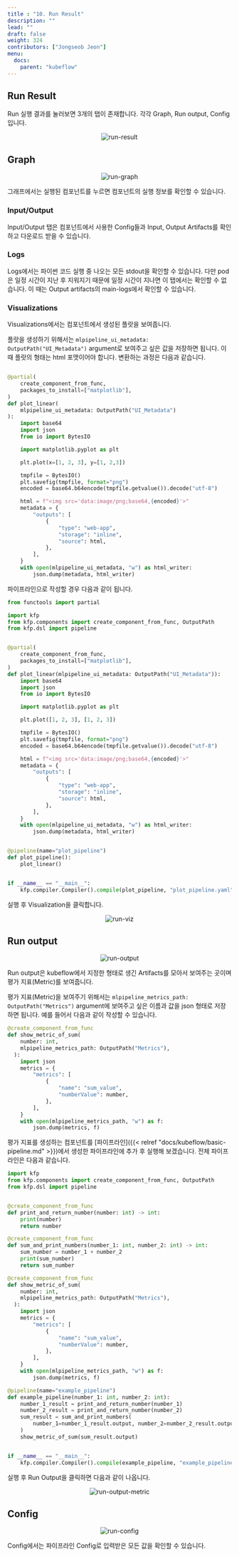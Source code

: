 ```yaml
---
title : "10. Run Result"
description: ""
lead: ""
draft: false
weight: 324
contributors: ["Jongseob Jeon"]
menu:
  docs:
    parent: "kubeflow"
---
```



## Run Result

Run 실행 결과를 눌러보면 3개의 탭이 존재합니다.
각각 Graph, Run output, Config 입니다.

<p align="center">
  <img src="/images/docs/kubeflow/advanced-run-0.png" title="run-result"/>
</p>

## Graph

<p align="center">
  <img src="/images/docs/kubeflow/advanced-run-1.png" title="run-graph"/>
</p>

그래프에서는 실행된 컴포넌트를 누르면 컴포넌트의 실행 정보를 확인할 수 있습니다.

### Input/Output

Input/Output 탭은 컴포넌트에서 사용한 Config들과 Input, Output Artifacts를 확인하고 다운로드 받을 수 있습니다.

### Logs

Logs에서는 파이썬 코드 실행 중 나오는 모든 stdout을 확인할 수 있습니다.
다만 pod은 일정 시간이 지난 후 지워지기 때문에 일정 시간이 지나면 이 탭에서는 확인할 수 없습니다.
이 때는 Output artifacts의 main-logs에서 확인할 수 있습니다.

### Visualizations

Visualizations에서는 컴포넌트에서 생성된 플랏을 보여줍니다.

플랏을 생성하기 위해서는 `mlpipeline_ui_metadata: OutputPath("UI_Metadata")` argument로 보여주고 싶은 값을 저장하면 됩니다. 이 때 플랏의 형태는 html 포맷이어야 합니다.
변환하는 과정은 다음과 같습니다.

```python

@partial(
    create_component_from_func,
    packages_to_install=["matplotlib"],
)
def plot_linear(
    mlpipeline_ui_metadata: OutputPath("UI_Metadata")
):
    import base64
    import json
    from io import BytesIO

    import matplotlib.pyplot as plt

    plt.plot(x=[1, 2, 3], y=[1, 2,3])

    tmpfile = BytesIO()
    plt.savefig(tmpfile, format="png")
    encoded = base64.b64encode(tmpfile.getvalue()).decode("utf-8")

    html = f"<img src='data:image/png;base64,{encoded}'>"
    metadata = {
        "outputs": [
            {
                "type": "web-app",
                "storage": "inline",
                "source": html,
            },
        ],
    }
    with open(mlpipeline_ui_metadata, "w") as html_writer:
        json.dump(metadata, html_writer)
```

파이프라인으로 작성할 경우 다음과 같이 됩니다.

```python
from functools import partial

import kfp
from kfp.components import create_component_from_func, OutputPath
from kfp.dsl import pipeline


@partial(
    create_component_from_func,
    packages_to_install=["matplotlib"],
)
def plot_linear(mlpipeline_ui_metadata: OutputPath("UI_Metadata")):
    import base64
    import json
    from io import BytesIO

    import matplotlib.pyplot as plt

    plt.plot([1, 2, 3], [1, 2, 3])

    tmpfile = BytesIO()
    plt.savefig(tmpfile, format="png")
    encoded = base64.b64encode(tmpfile.getvalue()).decode("utf-8")

    html = f"<img src='data:image/png;base64,{encoded}'>"
    metadata = {
        "outputs": [
            {
                "type": "web-app",
                "storage": "inline",
                "source": html,
            },
        ],
    }
    with open(mlpipeline_ui_metadata, "w") as html_writer:
        json.dump(metadata, html_writer)


@pipeline(name="plot_pipeline")
def plot_pipeline():
    plot_linear()


if __name__ == "__main__":
    kfp.compiler.Compiler().compile(plot_pipeline, "plot_pipeline.yaml")
```

실행 후 Visualization을 클릭합니다.

<p align="center">
  <img src="/images/docs/kubeflow/advanced-run-5.png" title="run-viz"/>
</p>

## Run output

<p align="center">
  <img src="/images/docs/kubeflow/advanced-run-2.png" title="run-output"/>
</p>

Run output은 kubeflow에서 지정한 형태로 생긴 Artifacts를 모아서 보여주는 곳이며 평가 지표(Metric)를 보여줍니다.

평가 지표(Metric)을 보여주기 위해서는 `mlpipeline_metrics_path: OutputPath("Metrics")` argument에 보여주고 싶은 이름과 값을 json 형태로 저장하면 됩니다.
예를 들어서 다음과 같이 작성할 수 있습니다.

```python
@create_component_from_func
def show_metric_of_sum(
    number: int,
    mlpipeline_metrics_path: OutputPath("Metrics"),
  ):
    import json
    metrics = {
        "metrics": [
            {
                "name": "sum_value",
                "numberValue": number,
            },
        ],
    }
    with open(mlpipeline_metrics_path, "w") as f:
        json.dump(metrics, f)
```

평가 지표를 생성하는 컴포넌트를 [파이프라인]({{< relref "docs/kubeflow/basic-pipeline.md" >}})에서 생성한 파이프라인에 추가 후 실행해 보겠습니다.
전체 파이프라인은 다음과 같습니다.

```python
import kfp
from kfp.components import create_component_from_func, OutputPath
from kfp.dsl import pipeline


@create_component_from_func
def print_and_return_number(number: int) -> int:
    print(number)
    return number

@create_component_from_func
def sum_and_print_numbers(number_1: int, number_2: int) -> int:
    sum_number = number_1 + number_2
    print(sum_number)
    return sum_number

@create_component_from_func
def show_metric_of_sum(
    number: int,
    mlpipeline_metrics_path: OutputPath("Metrics"),
  ):
    import json
    metrics = {
        "metrics": [
            {
                "name": "sum_value",
                "numberValue": number,
            },
        ],
    }
    with open(mlpipeline_metrics_path, "w") as f:
        json.dump(metrics, f)

@pipeline(name="example_pipeline")
def example_pipeline(number_1: int, number_2: int):
    number_1_result = print_and_return_number(number_1)
    number_2_result = print_and_return_number(number_2)
    sum_result = sum_and_print_numbers(
        number_1=number_1_result.output, number_2=number_2_result.output
    )
    show_metric_of_sum(sum_result.output)


if __name__ == "__main__":
    kfp.compiler.Compiler().compile(example_pipeline, "example_pipeline.yaml")
```

실행 후 Run Output을 클릭하면 다음과 같이 나옵니다.

<p align="center">
  <img src="/images/docs/kubeflow/advanced-run-4.png" title="run-output-metric"/>
</p>

## Config

<p align="center">
  <img src="/images/docs/kubeflow/advanced-run-3.png" title="run-config"/>
</p>

Config에서는 파이프라인 Config로 입력받은 모든 값을 확인할 수 있습니다.
